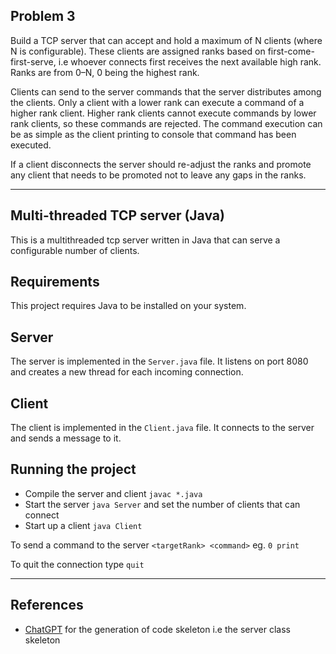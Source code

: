 ## Problem 3

Build a TCP server that can accept and hold a maximum of N clients (where N is configurable).
These clients are assigned ranks based on first-come-first-serve, i.e whoever connects first receives the next available high rank. Ranks are from 0–N, 0 being the highest rank.

Clients can send to the server commands that the server distributes among the clients. Only a client with a lower rank can execute a command of a higher rank client. Higher rank clients cannot execute commands by lower rank clients, so these commands are rejected. The command execution can be as simple as the client printing to console that command has been executed.

If a client disconnects the server should re-adjust the ranks and promote any client that needs to be promoted not to leave any gaps in the ranks.

---
## Multi-threaded TCP server (Java)

This is a multithreaded tcp server written in Java that can serve a configurable number of clients.

## Requirements
This project requires Java to be installed on your system.

## Server
The server is implemented in the `Server.java` file. It listens on port 8080 and creates a new thread for each incoming connection.

## Client
The client is implemented in the `Client.java` file. It connects to the server and sends a message to it.

## Running the project
- Compile the server and client `javac *.java`
- Start the server `java Server` and set the number of clients that can connect
- Start up a client `java Client`

To send a command to the server `<targetRank> <command>` eg. `0 print`

To quit the connection type `quit`

---
## References
- [ChatGPT](https://chat.openai.com/chat) for the generation of code skeleton i.e the server class skeleton
